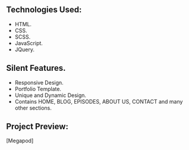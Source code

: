 

## Technologies Used:

* HTML.
* CSS.
* SCSS.
* JavaScript.
* JQuery.

## Silent Features.

* Responsive Design.
* Portfolio Template.
* Unique and Dynamic Design.
* Contains HOME, BLOG, EPISODES, ABOUT US, CONTACT and many other sections.

## Project Preview:

[Megapod]

